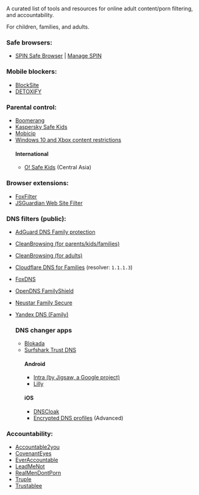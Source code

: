 # 
A curated list of tools and resources for online adult content/porn filtering, and accountability.

For children, families, and adults.

### Safe browsers:
  - [SPIN Safe Browser](https://useboomerang.com/spin/)  |  [Manage SPIN](https://nationaledtech.com/portfolio/manage-spin-safe-browser/)

### Mobile blockers:
  - [BlockSite](https://play.google.com/store/apps/details?id=co.blocksite)
  - [DETOXIFY](https://play.google.com/store/apps/details?id=com.familyfirsttechnology.pornblocker)
   
### Parental control:
  - [Boomerang](https://useboomerang.com/)
  - [Kaspersky Safe Kids](https://kids.kaspersky.com/safe-kids/)
  - [Mobicip](https://www.mobicip.com/)
  - [Windows 10 and Xbox content restrictions](https://support.microsoft.com/en-us/help/12439/microsoft-account-set-content-restrictions-on-windows-10-and-xbox-one)
    #### International
      - [О! Safe Kids](https://play.google.com/store/apps/details?id=kg.o.safekids) (Central Asia)

### Browser extensions:
 - [FoxFilter](https://www.foxfilter.com/)
 - [JSGuardian Web Site Filter](https://github.com/serv-inc/JSGuardian)

### DNS filters (public):
 - [AdGuard DNS Family protection](https://adguard.com/adguard-dns/overview.html)
 - [CleanBrowsing (for parents/kids/families)](https://cleanbrowsing.org/filters/)
 - [CleanBrowsing (for adults)](https://cleanbrowsing.org/filters/)
 - [Cloudflare DNS for Families](https://developers.cloudflare.com/1.1.1.1/setup/#1111-for-families) (resolver: `1.1.1.3`)
 - [FoxDNS](https://www.s3blog.org/fox-web-security/secure-dns.html)
 - [OpenDNS FamilyShield](https://www.opendns.com/setupguide/#familyshield)
 - [Neustar Family Secure](https://www.publicdns.neustar)
 - [Yandex DNS (Family)](https://dns.yandex.com/#modes-group)

    ### DNS changer apps
    - [Blokada](https://blokada.org/#download)
    - [Surfshark Trust DNS](https://surfshark.com/trust-dns)
        #### Android
         - [Intra (by Jigsaw, a Google project)](https://play.google.com/store/apps/details?id=app.intra)
         - [Lilly](https://play.google.com/store/apps/details?id=com.aykutcevik.dnschanger)
        #### iOS
         - [DNSCloak](https://apps.apple.com/us/app/dnscloak-secure-dns-client/id1452162351)
         - [Encrypted DNS profiles](https://github.com/paulmillr/encrypted-dns) (Advanced)

### Accountability:
  - [Accountable2you](https://accountable2you.com/)
  - [CovenantEyes](https://www.covenanteyes.com/)
  - [EverAccountable](https://everaccountable.com)
  - [LeadMeNot](https://www.leadmenot.org)
  - [RealMenDontPorn](https://play.google.com/store/apps/details?id=net.truonghieu.rmdp)
  - [Truple](https://truple.io/)
  - [Trustablee](https://play.google.com/store/apps/details?id=com.androidapp.watchme)

